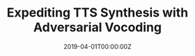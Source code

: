 ---
title: "Expediting TTS Synthesis with Adversarial Vocoding"
authors:
- Paarth Neekhara
- chrisdonahue
- Miller Puckette
- Shlomo Dubnov
- Julian McAuley
date: "2019-04-01T00:00:00Z"
doi: ""

publication_types: ["paper-conference"]
publication: "In the *International Conference on the Spoken Language Processing* (**Oral**)"
publication_short: "In *INTERSPEECH* (**Oral**)"

abstract: ""

tags:
- Text-to-Speech
- Adversarial Vocoding
- Speech Synthesis
- INTERSPEECH
featured: false

url_pdf: "https://arxiv.org/pdf/1904.07944.pdf"
url_arxiv: "https://arxiv.org/abs/1904.07944"
url_code: "https://github.com/paarthneekhara/advoc"
url_sound: "https://chrisdonahue.com/advoc_examples"
---